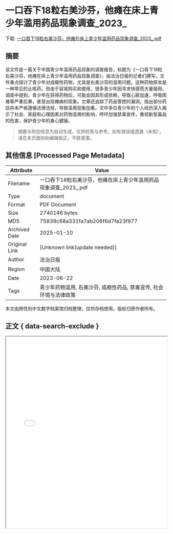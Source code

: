 # 一口吞下18粒右美沙芬，他瘫在床上青少年滥用药品现象调查_2023_

<!-- tcd_download_link -->
下载: <a href="../一口吞下18粒右美沙芬，他瘫在床上青少年滥用药品现象调查_2023_.pdf" download>一口吞下18粒右美沙芬，他瘫在床上青少年滥用药品现象调查_2023_.pdf</a>
<!-- tcd_download_link_end -->

## 摘要

<!-- tcd_abstract -->
该文件是一篇关于中国青少年滥用药品现象的调查报告，标题为《一口吞下18粒右美沙芬，他瘫在床上青少年滥用药品现象调查》，由法治日报的记者们撰写。文件重点探讨了青少年对成瘾性药物，尤其是右美沙芬的滥用问题。这种药物原本是一种常见的止咳药，但由于容易购买和使用，很多青少年因寻求快感而大量服用。调查中提到，青少年在获得药物后，可能会因其形成依赖，导致心脏加速、呼吸困难等严重后果，甚至出现瘫痪的现象。文章还追踪了药品管控的漏洞，指出部分药店并未严格遵循法律法规，导致滥用现象加重。文中多位青少年的个人经历深入揭示了社会、家庭和心理因素对药物滥用的影响，呼吁加强禁毒宣传，重视新型毒品的危害，保护青少年的身心健康。

<!-- tcd_abstract_end -->

> 摘要与附加信息为自动生成，仅供检索与参考。如有错误或遗漏（未知），请在本页面协助编辑指正，不胜感激。

## 其他信息 [Processed Page Metadata]

| Attribute       | Value                                  |
|-----------------|----------------------------------------|
| Filename        | 一口吞下18粒右美沙芬，他瘫在床上青少年滥用药品现象调查_2023_.pdf                             |
| Type            | document                                 |
| Format          | PDF Document                               |
| Size            | 2740146 bytes                           |
| MD5             | 75839c68a331fa7ab206f6d7fa23f977                                  |
| Archived Date   | 2025-01-10                             |
| Original Link   | [Unknown link(update needed)]                         |
| Author          | 法治日报                               |
| Region          | 中国大陆                               |
| Date            | 2023-06-22                                 |
| Tags            | 青少年药物滥用, 右美沙芬, 成瘾性药品, 禁毒宣传, 社会环境与法律政策                                 |

本文由跨性别中文数字档案馆归档整理，仅供存档使用。版权归原作者所有。


## 正文 { data-search-exclude }

<!-- tcd_main_text -->
<iframe src="../一口吞下18粒右美沙芬，他瘫在床上青少年滥用药品现象调查_2023_.pdf" width="100%" height="600px">
    <p>无法显示PDF，请下载查看。</p>
</iframe>
<!-- tcd_main_text_end -->

